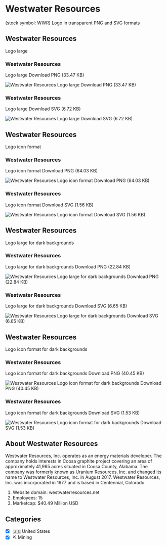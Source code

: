# Westwater Resources
 (stock symbol: WWR) Logo in transparent PNG and SVG formats

## Westwater Resources
 Logo large

### Westwater Resources
 Logo large Download PNG (33.47 KB)

![Westwater Resources
 Logo large Download PNG (33.47 KB)](/img/orig/WWR_BIG-37a838b6.png)

### Westwater Resources
 Logo large Download SVG (6.72 KB)

![Westwater Resources
 Logo large Download SVG (6.72 KB)](/img/orig/WWR_BIG-5a0d84f2.svg)

## Westwater Resources
 Logo icon format

### Westwater Resources
 Logo icon format Download PNG (64.03 KB)

![Westwater Resources
 Logo icon format Download PNG (64.03 KB)](/img/orig/WWR-d5757862.png)

### Westwater Resources
 Logo icon format Download SVG (1.56 KB)

![Westwater Resources
 Logo icon format Download SVG (1.56 KB)](/img/orig/WWR-510e363e.svg)

## Westwater Resources
 Logo large for dark backgrounds

### Westwater Resources
 Logo large for dark backgrounds Download PNG (22.84 KB)

![Westwater Resources
 Logo large for dark backgrounds Download PNG (22.84 KB)](/img/orig/WWR_BIG.D-f26d1c6d.png)

### Westwater Resources
 Logo large for dark backgrounds Download SVG (6.65 KB)

![Westwater Resources
 Logo large for dark backgrounds Download SVG (6.65 KB)](/img/orig/WWR_BIG.D-4a5ec501.svg)

## Westwater Resources
 Logo icon format for dark backgrounds

### Westwater Resources
 Logo icon format for dark backgrounds Download PNG (40.45 KB)

![Westwater Resources
 Logo icon format for dark backgrounds Download PNG (40.45 KB)](/img/orig/WWR.D-542b1401.png)

### Westwater Resources
 Logo icon format for dark backgrounds Download SVG (1.53 KB)

![Westwater Resources
 Logo icon format for dark backgrounds Download SVG (1.53 KB)](/img/orig/WWR.D-098aa882.svg)

## About Westwater Resources


Westwater Resources, Inc. operates as an energy materials developer. The company holds interests in Coosa graphite project covering an area of approximately 41,965 acres situated in Coosa County, Alabama. The company was formerly known as Uranium Resources, Inc. and changed its name to Westwater Resources, Inc. in August 2017. Westwater Resources, Inc. was incorporated in 1977 and is based in Centennial, Colorado.

1. Website domain: westwaterresources.net
2. Employees: 15
3. Marketcap: $40.49 Million USD


## Categories
- [x] 🇺🇸 United States
- [x] ⛏️ Mining
